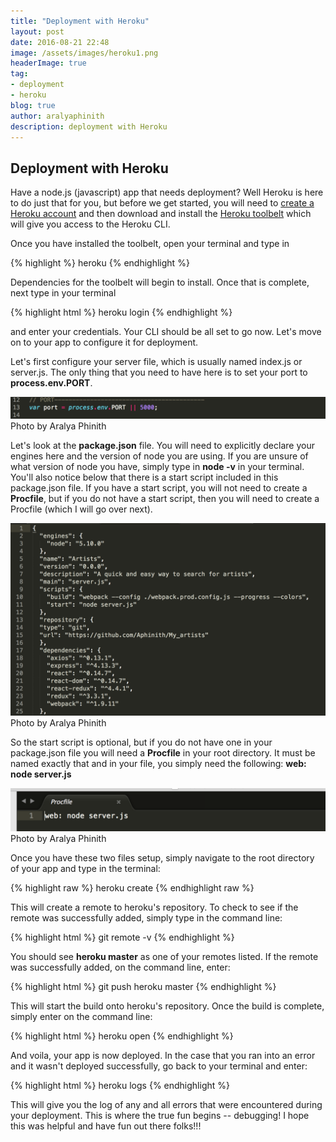 ```yaml
---
title: "Deployment with Heroku"
layout: post
date: 2016-08-21 22:48
image: /assets/images/heroku1.png
headerImage: true
tag:
- deployment
- heroku
blog: true
author: aralyaphinith
description: deployment with Heroku
---
```


<div class="breaker"></div>

## Deployment with Heroku

Have a node.js (javascript) app that needs deployment?  Well Heroku is here to do just that for you, but before we get started, you will need to [create a Heroku account](https://www.heroku.com/) and then download and install the [Heroku toolbelt](https://toolbelt.heroku.com/) which will give you access to the Heroku CLI.

Once you have installed the toolbelt, open your terminal and type in 

{% highlight %}
heroku
{% endhighlight %}

Dependencies for the toolbelt will begin to install.  Once that is complete, next type in your terminal

{% highlight html %}
heroku login
{% endhighlight %}

and enter your credentials.  Your CLI should be all set to go now.  Let's move on to your app to configure it for deployment.

Let's first configure your server file, which is usually named index.js or server.js.  The only thing that you need to have here is to set your port to **process.env.PORT**. 

<div class="environment_port">
  <img class="image" src="../assets/images/heroku2.png" alt="process.env.PORT">
  <figcaption class="caption">Photo by Aralya Phinith</figcaption>
</div>

Let's look at the **package.json** file.  You will need to explicitly declare your engines here and the version of node you are using.  If you are unsure of what version of node you have, simply type in **node -v** in your terminal.  You'll also notice below that there is a start script included in this package.json file.  If you have a start script, you will not need to create a **Procfile**, but if you do not have a start script, then you will need to create a Procfile (which I will go over next).

<div class="package.json_file">
  <img class="image" src="../assets/images/heroku3.png" alt="package.json file">
  <figcaption class="caption">Photo by Aralya Phinith</figcaption>
</div>

So the start script is optional, but if you do not have one in your package.json file you will need a **Procfile** in your root directory.  It must be named exactly that and in your file, you simply need the following: **web: node server.js**

<div class="procfile">
  <img class="image" src="../assets/images/heroku4.png" alt="Procfile">
  <figcaption class="caption">Photo by Aralya Phinith</figcaption>
</div>

Once you have these two files setup, simply navigate to the root directory of your app and type in the terminal:

{% highlight raw %}
heroku create <name of your app>
{% endhighlight raw %}

This will create a remote to heroku's repository.  To check to see if the remote was successfully added, simply type in the command line:

{% highlight html %}
git remote -v
{% endhighlight %}

You should see **heroku master** as one of your remotes listed.  If the remote was successfully added, on the command line, enter: 

{% highlight html %}
git push heroku master
{% endhighlight %}

This will start the build onto heroku's repository.  Once the build is complete, simply enter on the command line:

{% highlight html %}
heroku open
{% endhighlight %}

And voila, your app is now deployed.  In the case that you ran into an error and it wasn't deployed successfully, go back to your terminal and enter:

{% highlight html %}
heroku logs
{% endhighlight %}

This will give you the log of any and all errors that were encountered during your deployment.  This is where the true fun begins -- debugging!  I hope this was helpful and have fun out there folks!!!